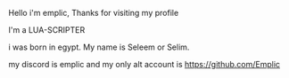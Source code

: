 Hello i'm emplic, Thanks for visiting my profile

I'm a LUA-SCRIPTER

i was born in egypt. My name is Seleem or Selim.

my discord is emplic and my only alt account is https://github.com/Emplic
